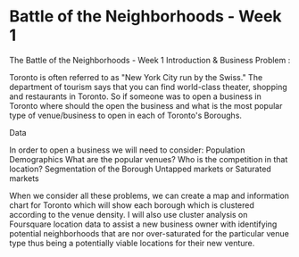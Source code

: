 # Battle of the Neighborhoods - Week 1 

The Battle of the Neighborhoods - Week 1
Introduction & Business Problem :

Toronto is often referred to as "New York City run by the Swiss." The department of tourism says that you can find world-class theater, shopping and restaurants in Toronto. So if someone was to open a business in Toronto where should the open the business and what is the most popular type of venue/business to open in each of Toronto's Boroughs. 

Data

In order to open a business we will need to consider:
Population
Demographics
What are the popular venues?
Who is the competition in that location?
Segmentation of the Borough
Untapped markets or Saturated markets 

When we consider all these problems, we can create a map and information chart for Toronto which will show each borough which  is clustered according to the venue density. I will also use cluster analysis on Foursquare location data to assist a new business owner with identifying potential neighborhoods that are nor over-saturated for the particular venue type thus being a potentially viable locations for their new venture.
